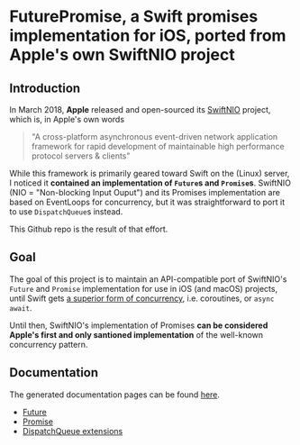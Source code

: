 # FuturePromise, a Swift promises implementation for iOS, ported from Apple's own SwiftNIO project

## Introduction 

In March 2018, **Apple** released and open-sourced its [SwiftNIO](https://github.com/apple/swift-nio) project, which is, in 
Apple's own words

> "A cross-platform asynchronous event-driven network application framework for rapid development of maintainable 
> high performance protocol servers & clients"
 
While this framework is primarily geared toward Swift on the (Linux) server, I noticed it **contained an implementation of
`Future`s and `Promise`s**. SwiftNIO (NIO = "Non-blocking Input Ouput") and its Promises implementation are based on 
EventLoops for concurrency, but it was straightforward to port it to use `DispatchQueue`s instead. 

This Github repo is the result of that effort. 


## Goal

The goal of this project is to maintain an API-compatible port of SwiftNIO's `Future` and `Promise` implementation for use in 
iOS (and macOS) projects, until Swift gets 
[a superior form of concurrency](https://gist.github.com/lattner/31ed37682ef1576b16bca1432ea9f782), 
i.e. coroutines, or `async await`.

Until then, SwiftNIO's implementation of Promises **can be considered Apple's first and only santioned implementation** of the 
well-known concurrency pattern.

## Documentation

The generated documentation pages can be found [here](https://jarrroo.github.io/FuturePromise/docs).

* [Future](https://jarrroo.github.io/FuturePromise/docs/Classes/Future.html)
* [Promise](https://jarrroo.github.io/FuturePromise/docs/Classes/Promise.html)
* [DispatchQueue extensions](https://jarrroo.github.io/FuturePromise/docs/Extensions/DispatchQueue.html)

